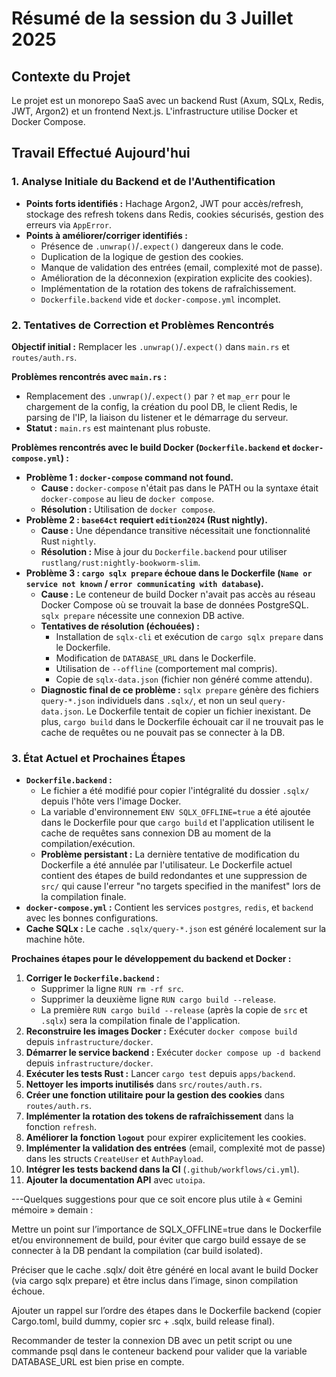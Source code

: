 # Résumé de la session du 3 Juillet 2025

## Contexte du Projet
Le projet est un monorepo SaaS avec un backend Rust (Axum, SQLx, Redis, JWT, Argon2) et un frontend Next.js. L'infrastructure utilise Docker et Docker Compose.

## Travail Effectué Aujourd'hui

### 1. Analyse Initiale du Backend et de l'Authentification
*   **Points forts identifiés :** Hachage Argon2, JWT pour accès/refresh, stockage des refresh tokens dans Redis, cookies sécurisés, gestion des erreurs via `AppError`.
*   **Points à améliorer/corriger identifiés :**
    *   Présence de `.unwrap()`/`.expect()` dangereux dans le code.
    *   Duplication de la logique de gestion des cookies.
    *   Manque de validation des entrées (email, complexité mot de passe).
    *   Amélioration de la déconnexion (expiration explicite des cookies).
    *   Implémentation de la rotation des tokens de rafraîchissement.
    *   `Dockerfile.backend` vide et `docker-compose.yml` incomplet.

### 2. Tentatives de Correction et Problèmes Rencontrés

**Objectif initial :** Remplacer les `.unwrap()`/`.expect()` dans `main.rs` et `routes/auth.rs`.

**Problèmes rencontrés avec `main.rs` :**
*   Remplacement des `.unwrap()`/`.expect()` par `?` et `map_err` pour le chargement de la config, la création du pool DB, le client Redis, le parsing de l'IP, la liaison du listener et le démarrage du serveur.
*   **Statut :** `main.rs` est maintenant plus robuste.

**Problèmes rencontrés avec le build Docker (`Dockerfile.backend` et `docker-compose.yml`) :**
*   **Problème 1 : `docker-compose` command not found.**
    *   **Cause :** `docker-compose` n'était pas dans le PATH ou la syntaxe était `docker-compose` au lieu de `docker compose`.
    *   **Résolution :** Utilisation de `docker compose`.
*   **Problème 2 : `base64ct` requiert `edition2024` (Rust nightly).**
    *   **Cause :** Une dépendance transitive nécessitait une fonctionnalité Rust `nightly`.
    *   **Résolution :** Mise à jour du `Dockerfile.backend` pour utiliser `rustlang/rust:nightly-bookworm-slim`.
*   **Problème 3 : `cargo sqlx prepare` échoue dans le Dockerfile (`Name or service not known` / `error communicating with database`).**
    *   **Cause :** Le conteneur de build Docker n'avait pas accès au réseau Docker Compose où se trouvait la base de données PostgreSQL. `sqlx prepare` nécessite une connexion DB active.
    *   **Tentatives de résolution (échouées) :**
        *   Installation de `sqlx-cli` et exécution de `cargo sqlx prepare` dans le Dockerfile.
        *   Modification de `DATABASE_URL` dans le Dockerfile.
        *   Utilisation de `--offline` (comportement mal compris).
        *   Copie de `sqlx-data.json` (fichier non généré comme attendu).
    *   **Diagnostic final de ce problème :** `sqlx prepare` génère des fichiers `query-*.json` individuels dans `.sqlx/`, et non un seul `query-data.json`. Le Dockerfile tentait de copier un fichier inexistant. De plus, `cargo build` dans le Dockerfile échouait car il ne trouvait pas le cache de requêtes ou ne pouvait pas se connecter à la DB.

### 3. État Actuel et Prochaines Étapes

*   **`Dockerfile.backend` :**
    *   Le fichier a été modifié pour copier l'intégralité du dossier `.sqlx/` depuis l'hôte vers l'image Docker.
    *   La variable d'environnement `ENV SQLX_OFFLINE=true` a été ajoutée dans le Dockerfile pour que `cargo build` et l'application utilisent le cache de requêtes sans connexion DB au moment de la compilation/exécution.
    *   **Problème persistant :** La dernière tentative de modification du Dockerfile a été annulée par l'utilisateur. Le Dockerfile actuel contient des étapes de build redondantes et une suppression de `src/` qui cause l'erreur "no targets specified in the manifest" lors de la compilation finale.
*   **`docker-compose.yml` :** Contient les services `postgres`, `redis`, et `backend` avec les bonnes configurations.
*   **Cache SQLx :** Le cache `.sqlx/query-*.json` est généré localement sur la machine hôte.

**Prochaines étapes pour le développement du backend et Docker :**

1.  **Corriger le `Dockerfile.backend` :**
    *   Supprimer la ligne `RUN rm -rf src`.
    *   Supprimer la deuxième ligne `RUN cargo build --release`.
    *   La première `RUN cargo build --release` (après la copie de `src` et `.sqlx`) sera la compilation finale de l'application.
2.  **Reconstruire les images Docker :** Exécuter `docker compose build` depuis `infrastructure/docker`.
3.  **Démarrer le service backend :** Exécuter `docker compose up -d backend` depuis `infrastructure/docker`.
4.  **Exécuter les tests Rust :** Lancer `cargo test` depuis `apps/backend`.
5.  **Nettoyer les imports inutilisés** dans `src/routes/auth.rs`.
6.  **Créer une fonction utilitaire pour la gestion des cookies** dans `routes/auth.rs`.
7.  **Implémenter la rotation des tokens de rafraîchissement** dans la fonction `refresh`.
8.  **Améliorer la fonction `logout`** pour expirer explicitement les cookies.
9.  **Implémenter la validation des entrées** (email, complexité mot de passe) dans les structs `CreateUser` et `AuthPayload`.
10. **Intégrer les tests backend dans la CI** (`.github/workflows/ci.yml`).
11. **Ajouter la documentation API** avec `utoipa`.

---Quelques suggestions pour que ce soit encore plus utile à « Gemini mémoire » demain :

Mettre un point sur l’importance de SQLX_OFFLINE=true dans le Dockerfile et/ou environnement de build, pour éviter que cargo build essaye de se connecter à la DB pendant la compilation (car build isolated).

Préciser que le cache .sqlx/ doit être généré en local avant le build Docker (via cargo sqlx prepare) et être inclus dans l’image, sinon compilation échoue.

Ajouter un rappel sur l’ordre des étapes dans le Dockerfile backend (copier Cargo.toml, build dummy, copier src + .sqlx, build release final).

Recommander de tester la connexion DB avec un petit script ou une commande psql dans le conteneur backend pour valider que la variable DATABASE_URL est bien prise en compte.


